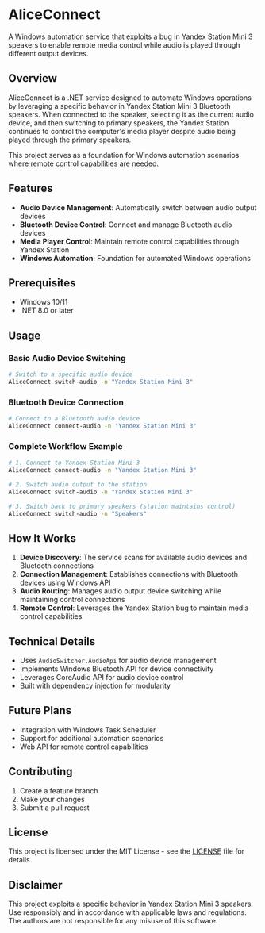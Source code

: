 # AliceConnect

A Windows automation service that exploits a bug in Yandex Station Mini 3 speakers to enable remote media control while audio is played through different output devices.

## Overview

AliceConnect is a .NET service designed to automate Windows operations by leveraging a specific behavior in Yandex Station Mini 3 Bluetooth speakers. When connected to the speaker, selecting it as the current audio device, and then switching to primary speakers, the Yandex Station continues to control the computer's media player despite audio being played through the primary speakers.

This project serves as a foundation for Windows automation scenarios where remote control capabilities are needed.

## Features

- **Audio Device Management**: Automatically switch between audio output devices
- **Bluetooth Device Control**: Connect and manage Bluetooth audio devices
- **Media Player Control**: Maintain remote control capabilities through Yandex Station
- **Windows Automation**: Foundation for automated Windows operations

## Prerequisites

- Windows 10/11
- .NET 8.0 or later

## Usage

### Basic Audio Device Switching

```bash
# Switch to a specific audio device
AliceConnect switch-audio -n "Yandex Station Mini 3"
```

### Bluetooth Device Connection

```bash
# Connect to a Bluetooth audio device
AliceConnect connect-audio -n "Yandex Station Mini 3"
```

### Complete Workflow Example

```bash
# 1. Connect to Yandex Station Mini 3
AliceConnect connect-audio -n "Yandex Station Mini 3"

# 2. Switch audio output to the station
AliceConnect switch-audio -n "Yandex Station Mini 3"

# 3. Switch back to primary speakers (station maintains control)
AliceConnect switch-audio -n "Speakers"
```

## How It Works

1. **Device Discovery**: The service scans for available audio devices and Bluetooth connections
2. **Connection Management**: Establishes connections with Bluetooth devices using Windows API
3. **Audio Routing**: Manages audio output device switching while maintaining control connections
4. **Remote Control**: Leverages the Yandex Station bug to maintain media control capabilities

## Technical Details

- Uses `AudioSwitcher.AudioApi` for audio device management
- Implements Windows Bluetooth API for device connectivity
- Leverages CoreAudio API for audio device control
- Built with dependency injection for modularity

## Future Plans

- Integration with Windows Task Scheduler
- Support for additional automation scenarios
- Web API for remote control capabilities

## Contributing

1. Create a feature branch
2. Make your changes
3. Submit a pull request

## License

This project is licensed under the MIT License - see the [LICENSE](LICENSE) file for details.

## Disclaimer

This project exploits a specific behavior in Yandex Station Mini 3 speakers. Use responsibly and in accordance with applicable laws and regulations. The authors are not responsible for any misuse of this software.